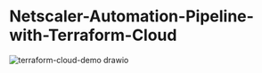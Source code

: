 # Netscaler-Automation-Pipeline-with-Terraform-Cloud



![terraform-cloud-demo drawio](https://github.com/netscaler-demo/Netscaler-Automation-Pipeline-with-Terraform-Cloud/assets/42572246/e5076b0e-7861-41da-ab10-0f200ae1a81e)
